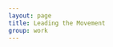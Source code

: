 ```yaml
---
layout: page
title: Leading the Movement
group: work
---
```

<!--
<div class="highlighted">
	<div class="wrap">
	  <div class="region-highlighted">
	    <div class="left">
        <img src="http://placehold.it/900x400">
        <h1 class="page-title">Leading The Movement</h1>
      </div>
      <div class="right">
      	<div class="p2">
          <img src="http://placehold.it/450x200">
        </div>
        <div class="data">
          <span class="stat">300 million lbs</span>
          <span class="key">Of food distributed to over 3 million Texans in 2011</span>
        </div>
      </div>
	  </div>
	</div>
</div>
<div class="main">
	<div class="wrap">
    <section class="intro">
      <div class="left">
        <p>Mauris blandit aliquet elit, eget tincidunt nibh pulvinar a. Nulla quis lorem ut libero malesuada feugiat. Nulla quis lorem ut   libero malesuada feugiat. Pellentesque in ipsum id orci porta dapibus. Donec sollicitudin molestie malesuada. Vestibulum ante   ipsum primis in faucibus orci luctus et ultrices posuere cubilia Curae; Donec velit neque, auctor sit amet aliquam vel,   ullamcorper sit amet ligula. Quisque velit nisi, pretium ut lacinia in, elementum id enim.</p>
        <p>Mauris blandit aliquet elit, eget tincidunt nibh pulvinar a. Nulla quis lorem ut libero malesuada feugiat. Nulla quis lorem ut   libero malesuada feugiat. Pellentesque in ipsum id orci porta dapibus. Donec sollicitudin molestie malesuada. Vestibulum ante   ipsum primis in faucibus orci luctus et ultrices posuere cubilia Curae; Donec velit neque, auctor sit amet aliquam vel,   ullamcorper sit amet ligula. Quisque velit nisi, pretium ut lacinia in, elementum id enim. Quisque velit nisi, pretium ut lacinia   in, elementum id enim. Curabitur non nulla sit amet nisl tempus convallis quis ac lectus. Vivamus suscipit tortor eget felis   porttitor volutpat. Mauris blandit aliquet elit, eget tincidunt nibh pulvinar a. Nulla quis lorem ut libero malesuada feugiat.   Nulla quis lorem ut libero malesuada feugiat. Pellentesque in ipsum id orci porta dapibus. Donec sollicitudin molestie malesuada.   Vestibulum ante ipsum primis in faucibus orci luctus et ultrices posuere cubilia Curae; Donec velit neque, auctor sit amet   aliquam vel, ullamcorper sit amet ligula. Quisque velit nisi, pretium ut lacinia in, elementum id enim. Quisque velit nisi,   pretium ut lacinia in, elementum id enim. Curabitur non nulla sit amet nisl tempus convallis quis ac lectus.</p>
        <p>Mauris blandit aliquet elit, eget tincidunt nibh pulvinar a. Nulla quis lorem ut libero malesuada feugiat. Nulla quis lorem ut   libero malesuada feugiat. Pellentesque in ipsum id orci porta dapibus. Donec sollicitudin molestie malesuada. Vestibulum ante   ipsum primis in faucibus orci luctus et ultrices posuere cubilia Curae; Donec velit neque, auctor sit amet aliquam vel,   ullamcorper sit amet ligula.</p>
      </div>
      <div class="right">
      	<div class="subnav">
          <ul>
            <li><a href="{{ site.baseurl }}/work/programs/">Our Programs</a></li>
            <li><a href="{{ site.baseurl }}/work/leading-the-movement/">Leading the Movement</a></li>
            <li><a href="{{ site.baseurl }}/work/stregthening-our-response/">Strengthening Our Response</a></li>
          </ul>
        </div>
      </div>
    </section>
  </div>
</div>
<div class="crosslinks">
  <div class="how-we-help">
    <h3>1.9 million children Lived in food insecure homes in 2012</h3>
    <a class="button primary" href="{{ site.baseurl }}/work/">Learn About Hunger In Texas</a>
  </div>
  <div class="donate">
    <h3>Help us work with our partners to end hunger in Texas</h3>
    <a class="button primary" href="#">Donate Now</a>
  </div>
</div>
-->